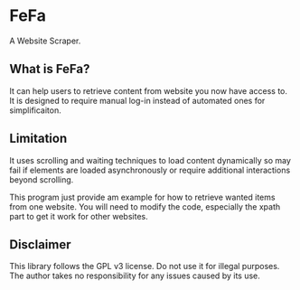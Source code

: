 # FeFa
A Website Scraper.

## What is FeFa?

It can help users to retrieve content from website you now have access to.
It is designed to require manual log-in instead of automated ones for simplificaiton.

## Limitation
It uses scrolling and waiting techniques to load content dynamically so may fail if elements are loaded asynchronously or require additional interactions beyond scrolling.

This program just provide am example for how to retrieve wanted items from one website. You will need to modify the code, especially the xpath part to get it work for other websites.

## Disclaimer
This library follows the GPL v3 license. Do not use it for illegal purposes. The author takes no responsibility for any issues caused by its use.